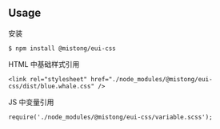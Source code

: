 ## Usage

安装

```
$ npm install @mistong/eui-css
```

HTML 中基础样式引用

```
<link rel="stylesheet" href="./node_modules/@mistong/eui-css/dist/blue.whale.css" />
```

JS 中变量引用

```
require('./node_modules/@mistong/eui-css/variable.scss');
```

